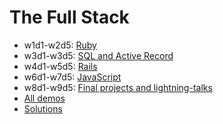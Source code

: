# The Full Stack

* w1d1-w2d5: [Ruby][ruby-curr]
* w3d1-w3d5: [SQL and Active Record][sql-curr]
* w4d1-w5d5: [Rails][rails-curr]
* w6d1-w7d5: [JavaScript][js-curr]
* w8d1-w9d5: [Final projects and lightning-talks][lightning-talks]
* [All demos][demos]
* [Solutions][solutions]

[ruby-curr]: ./ruby-curriculum
[sql-curr]: ./sql-curriculum
[rails-curr]: ./rails-curriculum
[js-curr]: ./js-curriculum
[lightning-talks]: ./lightning-talks

[demos]: https://github.com/appacademy-demos/demos
[solutions]: ./solutions
